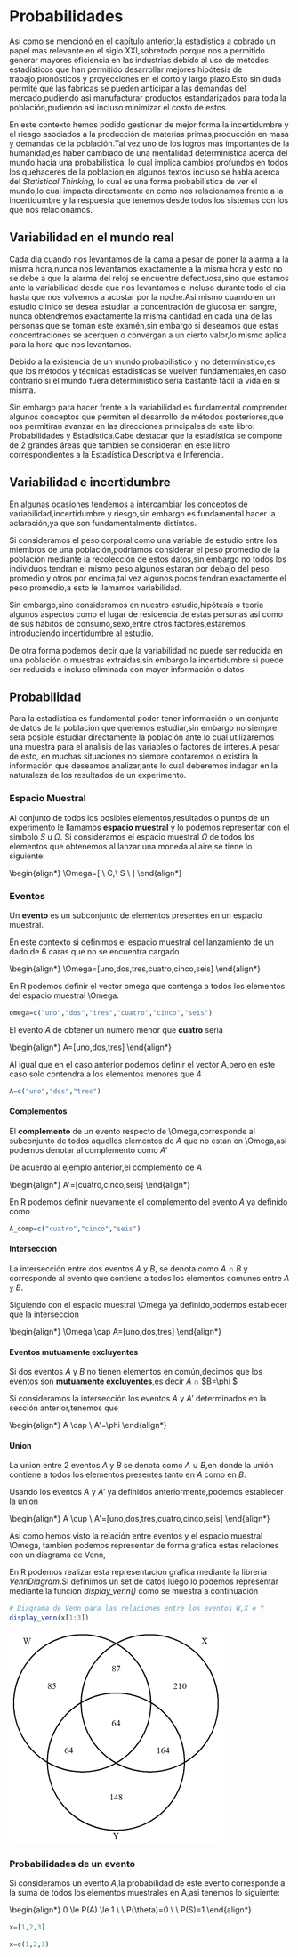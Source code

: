 # Probabilidades

Asi como se mencionó en el capítulo anterior,la estadística a cobrado un papel mas relevante en el siglo XXI,sobretodo porque nos a permitido generar mayores eficiencia en las industrias debido al uso de métodos estadísticos que han permitido desarrollar mejores hipótesis de trabajo,pronósticos y proyecciones en el corto y largo plazo.Esto sin duda permite que las fabricas se pueden anticipar a las demandas del mercado,pudiendo asi manufacturar productos estandarizados para toda la población,pudiendo asi incluso minimizar el costo de estos.

En este contexto hemos podido gestionar de mejor forma la incertidumbre y el riesgo asociados a la producción de materias primas,producción en masa y demandas de la población.Tal vez uno de los logros mas importantes de la humanidad,es haber cambiado de una mentalidad deterministica acerca del mundo hacia una probabilistica, lo cual implica cambios profundos en todos los quehaceres de la población,en algunos textos incluso se habla acerca del _Statistical Thinking_, lo cual es una forma probabilística de ver el mundo,lo cual impacta directamente en como nos relacionamos frente a la incertidumbre y la respuesta que tenemos desde todos los sistemas con los que nos relacionamos.

## Variabilidad en el mundo real

Cada dia cuando nos levantamos de la cama a pesar de poner la alarma a la misma hora,nunca nos levantamos exactamente a la misma hora y esto no se debe a que la alarma del reloj se encuentre defectuosa,sino que estamos ante la variabilidad desde que nos levantamos e incluso durante todo el dia hasta que nos volvemos a acostar por la noche.Asi mismo cuando en un estudio clinico se desea estudiar la concentración de glucosa en sangre, nunca obtendremos exactamente la misma cantidad en cada una de las personas que se toman este examén,sin embargo si deseamos que estas concentraciones se acerquen o convergan a un cierto valor,lo mismo aplica para la hora que nos levantamos.

Debido a la existencia de un mundo probabilistico y no deterministico,es que los métodos y técnicas estadisticas se vuelven fundamentales,en caso contrario si el mundo fuera deterministico seria bastante fácil la vida en si misma.

Sin embargo para hacer frente a la variabilidad es fundamental comprender algunos conceptos que permiten el desarrollo de métodos posteriores,que nos permitiran avanzar en las direcciones principales de este libro: Probabilidades y Estadística.Cabe destacar que la estadística se compone de 2 grandes áreas que tambien se consideran en este libro correspondientes a la Estadística Descriptiva e Inferencial.

## Variabilidad e incertidumbre

En algunas ocasiones tendemos a intercambiar los conceptos de variabilidad,incertidumbre y riesgo,sin embargo es fundamental hacer la aclaración,ya que son fundamentalmente distintos.

Si consideramos el peso corporal como una variable de estudio entre los miembros de una población,podriamos considerar el peso promedio de la población mediante la recolección de estos datos,sin embargo no todos los individuos tendran el mismo peso algunos estaran por debajo del peso promedio y otros por encima,tal vez algunos pocos tendran exactamente el peso promedio,a esto le llamamos variabilidad.

Sin embargo,sino consideramos en nuestro estudio,hipótesis o teoria algunos aspectos como el lugar de residencia de estas personas asi como de sus hábitos de consumo,sexo,entre otros factores,estaremos introduciendo incertidumbre al estudio.

De otra forma podemos decir que la variabilidad no puede ser reducida en una población o muestras extraidas,sin embargo la incertidumbre si puede ser reducida e incluso eliminada con mayor información o datos

## Probabilidad

Para la estadistica es fundamental poder tener información o un conjunto de datos de la población que queremos estudiar,sin embargo no siempre sera posible estudiar directamente la población ante lo cual utilizaremos una muestra para el analísis de las variables o factores de interes.A pesar de esto, en muchas situaciones no siempre contaremos o existira la información que deseamos analizar,ante lo cual deberemos indagar en la naturaleza de los resultados de un experimento.

### Espacio Muestral

Al conjunto de todos los posibles elementos,resultados o puntos de un experimento le llamamos **espacio muestral** y lo podemos representar con el simbolo *S* u $\Omega$. 
Si consideramos el espacio muestral $\Omega$ de todos los elementos que obtenemos al lanzar una moneda al aire,se tiene lo siguiente:


\begin{align*}
\Omega=[ \ C,\ S \ ]
\end{align*}

### Eventos

Un **evento** es un subconjunto de elementos presentes en un espacio muestral. 

En este contexto si definimos el espacio muestral del lanzamiento de un dado de 6 caras que no se encuentra cargado

\begin{align*}
\Omega=[uno,dos,tres,cuatro,cinco,seis]
\end{align*}

En R podemos definir el vector omega que contenga a todos los elementos del espacio muestral \Omega.


```r
omega=c("uno","dos","tres","cuatro","cinco","seis")
```


El evento $A$ de obtener un numero menor que **cuatro** seria

\begin{align*}
A=[uno,dos,tres]
\end{align*}

Al igual que en el caso anterior podemos definir el vector A,pero en este caso solo contendra a los elementos menores que 4


```r
A=c("uno","dos","tres")
```


#### Complementos

El **complemento** de un evento respecto de \Omega,corresponde al subconjunto de todos aquellos elementos de $A$ que no estan en \Omega,asi podemos denotar al complemento como $A'$

De acuerdo al ejemplo anterior,el complemento de $A$

\begin{align*}
A'=[cuatro,cinco,seis]
\end{align*}

En R podemos definir nuevamente el complemento del evento $A$ ya definido como


```r
A_comp=c("cuatro","cinco","seis")
```


#### Intersección

La intersección entre dos eventos $A$ y $B$, se denota como $A$ $\cap$ $B$ y corresponde al evento que contiene a todos los elementos comunes entre $A$ y $B$.

Siguiendo con el espacio muestral \Omega ya definido,podemos establecer que la interseccion

\begin{align*}
\Omega \cap A=[uno,dos,tres]
\end{align*}

#### Eventos mutuamente excluyentes

Si dos eventos $A$ y $B$ no tienen elementos en común,decimos que los eventos son **mutuamente excluyentes**,es decir $A$ $\cap$ $B=\phi $

Si consideramos la intersección los eventos $A$ y $A'$ determinados en la sección anterior,tenemos que

\begin{align*}
A \cap \ A'=\phi
\end{align*}

#### Union

La union entre 2 eventos $A$ y $B$ se denota como $A$ $\cup$ $B$,en donde la unión contiene a todos los elementos presentes tanto en $A$ como en $B$.

Usando los eventos $A$ y $A'$ ya definidos anteriormente,podemos establecer la union


\begin{align*}
A \cup \ A'=[uno,dos,tres,cuatro,cinco,seis]
\end{align*}

Asi como hemos visto la relación entre eventos y el espacio muestral \Omega, tambien podemos representar de forma grafica estas relaciones con un diagrama de Venn, 

En R podemos realizar esta representacion grafica mediante la libreria *VennDiagram*.Si definimos un set de datos luego lo podemos representar mediante la funcion *display_venn()* como se muestra a continuación




```r
# Diagrama de Venn para las relaciones entre los eventos W,X e Y
display_venn(x[1:3])
```

<img src="02-Teoria-de-probabilidad_files/figure-html/unnamed-chunk-5-1.png" width="384" />






### Probabilidades de un evento

Si consideramos un evento $A$,la probabilidad de este evento corresponde a la suma de todos los elementos muestrales en A,asi tenemos lo siguiente:

\begin{align*}
0 \le P(A) \le  1 \\ \\
P(\theta)=0 \\ \\
P(S)=1 
\end{align*}



```python
x=[1,2,3]
```


```r
x=c(1,2,3)
```

